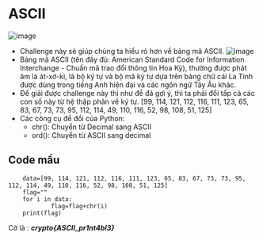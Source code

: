 # ASCII
![image](https://user-images.githubusercontent.com/128831586/231408181-07256863-6a41-462e-add6-ffea4ba25114.png)
- Challenge này sẻ giúp chúng ta hiểu rỏ hơn về bảng mã ASCII.
![image](https://user-images.githubusercontent.com/128831586/231409740-007de9a3-36e8-40f4-a084-342590b4d567.png)
- Bảng mã ASCII (tên đầy đủ: American Standard Code for Information Interchange - Chuẩn mã trao đổi thông tin Hoa Kỳ), thường được phát âm là át-xơ-ki, là bộ ký tự và bộ mã ký tự dựa trên bảng chữ cái La Tinh được dùng trong tiếng Anh hiện đại và các ngôn ngữ Tây Âu khác.
- Để giải được challenge này thì như đề đã gợi ý, thì ta phải đổi tấp cả các con số này từ hệ thập phân về ký tự.
	[99, 114, 121, 112, 116, 111, 123, 65, 83, 67, 73, 73, 95, 112, 114, 49, 110, 116, 52, 98, 108, 51, 125]
- Các công cụ để đổi của Python:
  + chr(): Chuyển từ Decimal sang ASCII
  + ord(): Chuyển từ ASCII sang decimal
## Code mẩu
	
		data=[99, 114, 121, 112, 116, 111, 123, 65, 83, 67, 73, 73, 95, 112, 114, 49, 110, 116, 52, 98, 108, 51, 125]
		flag=""
		for i in data:
				flag=flag+chr(i)
		print(flag)
	
	
Cờ là : ***crypto{ASCII_pr1nt4bl3}***
